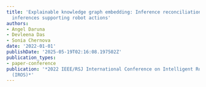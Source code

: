 ```yaml
---
title: 'Explainable knowledge graph embedding: Inference reconciliation for knowledge
  inferences supporting robot actions'
authors:
- Angel Daruna
- Devleena Das
- Sonia Chernova
date: '2022-01-01'
publishDate: '2025-05-19T02:16:08.197502Z'
publication_types:
- paper-conference
publication: '*2022 IEEE/RSJ International Conference on Intelligent Robots and Systems
  (IROS)*'
---
```

